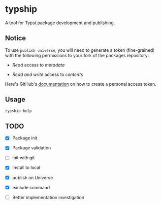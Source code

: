 # typship

A tool for Typst package development and publishing.

## Notice

To use `publish universe`, you will need to generate a token (fine-grained) with the following permissions to your fork of the packages repository:

- *Read* access to *metadata*

- *Read and write* access to *contents*

Here's GitHub's [documentation](https://docs.github.com/en/github/authenticating-to-github/creating-a-personal-access-token) on how to create a personal access token.

## Usage

```sh
typship help
```

## TODO

- [x] Package init
- [x] Package validation
- [ ] ~~init with git~~
- [x] install to local
- [x] publish on Universe
- [x] exclude command

- [ ] Better implementation investigation
